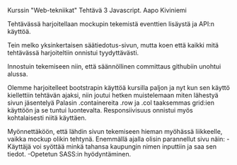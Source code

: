 Kurssin "Web-tekniikat" Tehtävä 3 Javascript. Aapo Kiviniemi

Tehtävässä harjoitellaan mockupin tekemistä eventtien lisäystä ja API:n käyttöä.

Tein melko yksinkertaisen säätiedotus-sivun, mutta koen että kaikki mitä tehtävässä harjoiteltiin onnistui tyydyttävästi.

Innostuin tekemiseen niin, että säännöllinen committaus githubiin unohtui alussa.

Olemme harjoitelleet bootstrapin käyttöä kursilla paljon ja nyt kun sen käyttö kiellettiin tehtävän ajaksi, niin joutui hetken muistelemaan miten lähestyä sivun jäsentelyä
Palasin .containereita .row ja .col taaksemmas grid:ien käyttöön ja se tuntui luontevalta. Responsiivisuus onnistui myös kohtalaisesti niitä käyttäen.

Myönnettäköön, että lähdin sivun tekemiseen hieman myöhässä liikkeelle, vaikka mockup olikin tehtynä. Enemmällä ajalla olisin parannellut sivu näin:
-Käyttäjä voi syöttää minkä tahansa kaupungin nimen inputtiin ja saa sen tiedot.
-Opetetun SASS:in hyödyntäminen.
